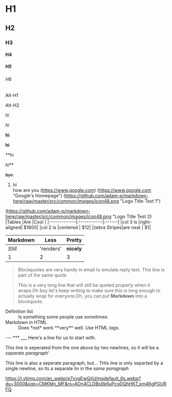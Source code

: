 # H1
## H2
### H3
#### H4
##### H5
###### H6
Alt-H1

Alt-H2

*hi*

_hi_

**hi**

__hi__

**hi

_hi_**

~~bye~~

1.
   hi   
   how are you
(https://www.google.com)
(https://www.google.com "Google's Homepage")
(https://github.com/adam-p/markdown-here/raw/master/src/common/images/icon48.png "Logo Title Text 1")

(https://github.com/adam-p/markdown-here/raw/master/src/common/images/icon48.png "Logo Title Test 2)
|Tables       |Are          |Cool   |
|-------------|:-----------:|:------|
|col 3 is     |right-aligned|  $1600|
|col 2 is     |centered     |    $12|
|zebra Stripes|are neat     |     $1|

Markdown | Less | Pretty
--- | --- | ---
*Still* | 'renders' | **nicely**
1 | 2 | 3
> Blockquotes are very handy in email to emulate reply text. 
> This line is part of the same quote 

> This is a very long line that will still be quoted properly when it wraps.Oh boy let's keep writing to make sure this is long enough to actually wrap for everyone.Oh, you can *put* **Markdown** into a blockquote.
<dl>
  <dt>Definition list</dt>
  <dd>Is something some people use sometimes.</dd>
  
  <dt>Markdown in HTML</dt>
  <dd>Does *not* work **very** well. Use HTML <em>tags</em>.</dd>
</dl>
---
***
___
Here's a line for us to start with.


This line is seperated from the one above by two newlines, so it will be a *separate paragraph*'

This line is also a seperate paragraph, but...
THis line is only separted by a single newline, so its a separate lin in the *same paragraph*

https://i.ytimg.com/an_webp/e7xygEwQjiU/mqdefault_6s.webp?du=3000&sqp=CMKMn_MF&rs=AOn4CLDBs9k6uPcoDQhHK7_sm46gPGURFQ
